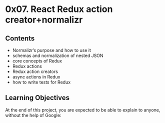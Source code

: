 # 0x07. React Redux action creator+normalizr

## Contents

- Normalizr’s purpose and how to use it
- schemas and normalization of nested JSON
- core concepts of Redux
- Redux actions
- Redux action creators
- async actions in Redux
- how to write tests for Redux

## Learning Objectives

At the end of this project, you are expected to be able to explain to anyone, without the help of Google:

